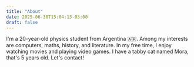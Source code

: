 ```yaml
---
title: "About"
date: 2025-06-30T15:04:13-03:00
draft: false
---
```

I'm a 20-year-old physics student from Argentina :argentina:. Among my interests are computers, maths, history, and literature. In my free time, I enjoy watching movies and playing video games. I have a tabby cat named Mora, that's 5 years old. Let's contact!
